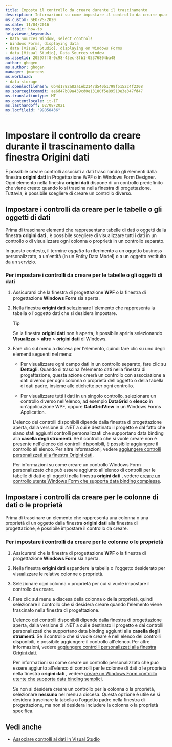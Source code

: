 ```yaml
---
title: Imposta il controllo da creare durante il trascinamento
description: Informazioni su come impostare il controllo da creare quando si trascina dalla finestra Origini dati in WPF Designer o Windows Form Designer in Visual Studio.
ms.custom: SEO-VS-2020
ms.date: 11/04/2016
ms.topic: how-to
helpviewer_keywords:
- Data Sources Window, select controls
- Windows Forms, displaying data
- data [Visual Studio], displaying on Windows Forms
- data [Visual Studio], Data Sources window
ms.assetid: 20597ff8-0c98-43ec-8fb1-05376804ba48
author: ghogen
ms.author: ghogen
manager: jmartens
ms.workload:
- data-storage
ms.openlocfilehash: 6b4d1782a82a1eb2147d540b1799f5152c4f2308
ms.sourcegitcommit: ae6d47b09a439cd0e13180f5e89510e3e347fd47
ms.translationtype: MT
ms.contentlocale: it-IT
ms.lasthandoff: 02/08/2021
ms.locfileid: "99858436"
---
```

# <a name="set-the-control-to-be-created-when-dragging-from-the-data-sources-window"></a>Impostare il controllo da creare durante il trascinamento dalla finestra Origini dati

È possibile creare controlli associati a dati trascinando gli elementi dalla finestra **origini dati** in Progettazione WPF o in Windows Form Designer. Ogni elemento nella finestra **origini dati** dispone di un controllo predefinito che viene creato quando lo si trascina nella finestra di progettazione. Tuttavia, è possibile scegliere di creare un controllo diverso.

## <a name="set-the-controls-to-be-created-for-data-tables-or-objects"></a>Impostare i controlli da creare per le tabelle o gli oggetti di dati

Prima di trascinare elementi che rappresentano tabelle di dati o oggetti dalla finestra **origini dati** , è possibile scegliere di visualizzare tutti i dati in un controllo o di visualizzare ogni colonna o proprietà in un controllo separato.

In questo contesto, il termine *oggetto* fa riferimento a un oggetto business personalizzato, a un'entità (in un Entity Data Model) o a un oggetto restituito da un servizio.

### <a name="to-set-the-controls-to-be-created-for-data-tables-or-objects"></a>Per impostare i controlli da creare per le tabelle o gli oggetti di dati

1. Assicurarsi che la finestra di progettazione **WPF** o la finestra di progettazione **Windows Form** sia aperta.

2. Nella finestra **origini dati** selezionare l'elemento che rappresenta la tabella o l'oggetto dati che si desidera impostare.

   > [!TIP]
   > Se la finestra **origini dati** non è aperta, è possibile aprirla selezionando **Visualizza**  >  **altre**  >  **origini dati** di Windows.

3. Fare clic sul menu a discesa per l'elemento, quindi fare clic su uno degli elementi seguenti nel menu:

    - Per visualizzare ogni campo dati in un controllo separato, fare clic su **Dettagli**. Quando si trascina l'elemento dati nella finestra di progettazione, questa azione creerà un controllo con associazione a dati diverso per ogni colonna o proprietà dell'oggetto o della tabella di dati padre, insieme alle etichette per ogni controllo.

    - Per visualizzare tutti i dati in un singolo controllo, selezionare un controllo diverso nell'elenco, ad esempio **DataGrid** o **elenco** in un'applicazione WPF, oppure **DataGridView** in un Windows Forms Application.

    L'elenco dei controlli disponibili dipende dalla finestra di progettazione aperta, dalla versione di .NET a cui è destinato il progetto e dal fatto che siano stati aggiunti controlli personalizzati che supportano data binding alla **casella degli strumenti**. Se il controllo che si vuole creare non è presente nell'elenco dei controlli disponibili, è possibile aggiungere il controllo all'elenco. Per altre informazioni, vedere [aggiungere controlli personalizzati alla finestra Origini dati](../data-tools/add-custom-controls-to-the-data-sources-window.md).

    Per informazioni su come creare un controllo Windows Form personalizzato che può essere aggiunto all'elenco di controlli per le tabelle di dati o gli oggetti nella finestra **origini dati** , vedere [creare un controllo utente Windows Form che supporta data binding complesse](../data-tools/create-a-windows-forms-user-control-that-supports-complex-data-binding.md).

## <a name="set-the-controls-to-be-created-for-data-columns-or-properties"></a>Impostare i controlli da creare per le colonne di dati o le proprietà

Prima di trascinare un elemento che rappresenta una colonna o una proprietà di un oggetto dalla finestra **origini dati** alla finestra di progettazione, è possibile impostare il controllo da creare.

### <a name="to-set-the-controls-to-be-created-for-columns-or-properties"></a>Per impostare i controlli da creare per le colonne o le proprietà

1. Assicurarsi che la finestra di progettazione **WPF** o la finestra di progettazione **Windows Form** sia aperta.

2. Nella finestra **origini dati** espandere la tabella o l'oggetto desiderato per visualizzare le relative colonne o proprietà.

3. Selezionare ogni colonna o proprietà per cui si vuole impostare il controllo da creare.

4. Fare clic sul menu a discesa della colonna o della proprietà, quindi selezionare il controllo che si desidera creare quando l'elemento viene trascinato nella finestra di progettazione.

     L'elenco dei controlli disponibili dipende dalla finestra di progettazione aperta, dalla versione di .NET a cui è destinato il progetto e dai controlli personalizzati che supportano data binding aggiunti alla **casella degli strumenti**. Se il controllo che si vuole creare è nell'elenco dei controlli disponibili, è possibile aggiungere il controllo all'elenco. Per altre informazioni, vedere [aggiungere controlli personalizzati alla finestra Origini dati](../data-tools/add-custom-controls-to-the-data-sources-window.md).

     Per informazioni su come creare un controllo personalizzato che può essere aggiunto all'elenco di controlli per le colonne di dati o le proprietà nella finestra **origini dati** , vedere [creare un Windows Form controllo utente che supporta data binding semplici](../data-tools/create-a-windows-forms-user-control-that-supports-simple-data-binding.md).

     Se non si desidera creare un controllo per la colonna o la proprietà, selezionare **nessuno** nel menu a discesa. Questa opzione è utile se si desidera trascinare la tabella o l'oggetto padre nella finestra di progettazione, ma non si desidera includere la colonna o la proprietà specifica.

## <a name="see-also"></a>Vedi anche

- [Associare controlli ai dati in Visual Studio](../data-tools/bind-controls-to-data-in-visual-studio.md)
